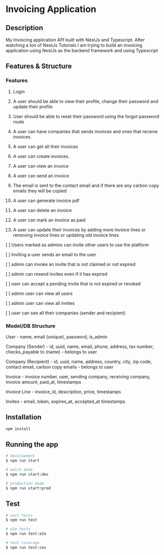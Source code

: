 # Invoicing Application

## Description

My Invoicing application API built with NestJs and Typescript. After watching a ton of NestJs Tutorials I am trying to build an invoicing application using NestJs as the backend framework and using Typescript

## Features & Structure

### Features

1. Login

2. A user should be able to view their profile, change their password and update their profile

3. User should be able to reset their password using the forgot password route

4. A user can have companies that sends invoices and ones that receive invoices.

5. A user can get all their invoices

6. A user can create invoices.

7. A user can view an invoice

8. A user can send an invoice

9. The email is sent to the contact email and if there are any carbon copy emails they will be copied

10. A user can generate invoice pdf

11. A user can delete an invoice

12. A user can mark an invoice as paid

13. A user can update their invoices by adding more invoice lines or removing invoice lines or updating old invoice lines

[ ] Users marked as admins can invite other users to use the platform

[ ] Inviting a user sends an email to the user

[ ] admin can invoke an invite that is not claimed or not expired

[ ] admin can resend invites even if it has expired

[ ] user can accept a pending invite that is not expired or revoked

[ ] admin user can view all users

[ ] admin user can view all invites

[ ] user can see all their companies (sender and recipient)

### Model/DB Structure

User - name, email {unique}, password, is_admin

Company (Sender) - id, uuid, name, email, phone, address, tax number, checks_payable to (name) - belongs to user

Company (Recipient) - id, uuid, name, address, country, city, zip code, contact email, carbon copy emails - belongs to user

Invoice - invoice number, user, sending company, receiving company, invoice amount, paid_at, timestamps

Invoice Line - invoice_id, description, price, timestamps

Invites - email, token, expires_at, accepted_at timestamps

## Installation

```bash
npm install
```

## Running the app

```bash
# development
$ npm run start

# watch mode
$ npm run start:dev

# production mode
$ npm run start:prod
```

## Test

```bash
# unit tests
$ npm run test

# e2e tests
$ npm run test:e2e

# test coverage
$ npm run test:cov
```
